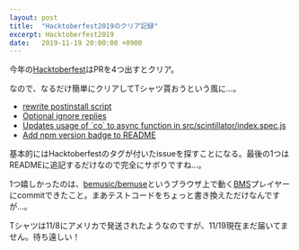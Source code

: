 ```yaml
---
layout: post
title:  "Hacktoberfest2019のクリア記録"
excerpt: Hacktoberfest2019
date:   2019-11-19 20:00:00 +0900
---
```


今年の[Hacktoberfest](https://hacktoberfest.digitalocean.com/)はPRを4つ出すとクリア。

なので、なるだけ簡単にクリアしてTシャツ貰おうという風に…。

- [rewrite postinstall script](https://github.com/entur/tavla/pull/104)
- [Optional ignore replies](https://github.com/jaydson/tweets-to-md/pull/9)
- [Updates usage of \`co\` to async function in src/scintillator/index.spec.js](https://github.com/bemusic/bemuse/pull/652)
- [Add npm version badge to README](https://github.com/ameerthehacker/ng-flash-messages/pull/8)

基本的にはHacktoberfestのタグが付いたissueを探すことになる。最後の1つはREADMEに追記するだけなので完全にサボりですね…。

1つ嬉しかったのは、[bemusic/bemuse](https://github.com/bemusic/bemuse)というブラウザ上で動く[BMS](https://ja.wikipedia.org/wiki/BMS_(%E9%9F%B3%E6%A5%BD%E3%82%B2%E3%83%BC%E3%83%A0))プレイヤーにcommitできたこと。まあテストコードをちょっと書き換えただけなんですが…。

Tシャツは11/8にアメリカで発送されたようなのですが、11/19現在まだ届いてません。待ち遠しい！
